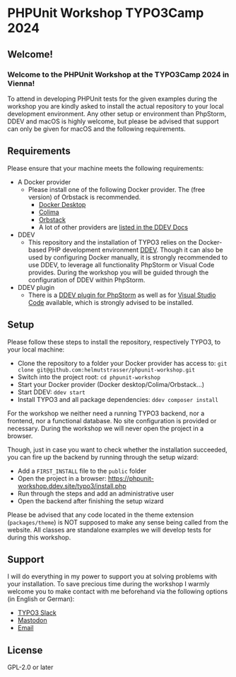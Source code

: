# PHPUnit Workshop TYPO3Camp 2024

## Welcome!

### Welcome to the PHPUnit Workshop at the TYPO3Camp 2024 in Vienna!

To attend in developing PHPUnit tests for the given examples during the
workshop you are kindly asked to install the actual repository to your local
development environment. Any other setup or environment than PhpStorm, DDEV and
macOS is highly welcome, but please be advised that support can only be
given for macOS and the following requirements.

## Requirements

Please ensure that your machine meets the following requirements:

* A Docker provider
    * Please install one of the following Docker provider. The (free
      version) of Orbstack is recommended.
        * [Docker Desktop](https://docs.docker.com/desktop/install/mac-install/)
        * [Colima](https://smallsharpsoftwaretools.com/tutorials/use-colima-to-run-docker-containers-on-macos/)
        * [Orbstack](https://ddev.com/get-started/)
        * A lot of other providers are
          [listed in the DDEV Docs](https://ddev.readthedocs.io/en/stable/users/install/docker-installation/)
* DDEV
    * This repository and the installation of TYPO3 relies on the Docker-based
      PHP development environment
      [DDEV](https://ddev.com/). Though it can also be used by configuring
      Docker manually, it is strongly recommended to use DDEV, to
      leverage all functionality PhpStorm or Visual Code provides. During the
      workshop you will be guided through the configuration of DDEV within
      PhpStorm.
* DDEV plugin
    * There is a
      [DDEV plugin for PhpStorm](https://plugins.jetbrains.com/plugin/18813-ddev-integration)
      as well as for
      [Visual Studio Code](https://marketplace.visualstudio.com/items?itemName=biati.ddev-manager)
      available, which is strongly advised to be installed.

## Setup

Please follow these steps to install the repository, respectively TYPO3, to
your local machine:

* Clone the repository to a folder your Docker provider has access to:
  `git clone git@github.com:helmutstrasser/phpunit-workshop.git`
* Switch into the project root: `cd phpunit-workshop`
* Start your Docker provider (Docker desktop/Colima/Orbstack...)
* Start DDEV: `ddev start`
* Install TYPO3 and all package dependencies: `ddev composer install`

For the workshop we neither need a running TYPO3 backend, nor a frontend,
nor a functional database. No site configuration is provided or necessary.
During the workshop we will never open the project in a browser.

Though, just in case you want to check whether the installation succeeded, you
can fire up the backend by running through the setup wizard:

* Add a `FIRST_INSTALL` file to the `public` folder
* Open the project in a browser:
  https://phpunit-workshop.ddev.site/typo3/install.php
* Run through the steps and add an administrative user
* Open the backend after finishing the setup wizard

Please be advised that any code located in the theme extension
(`packages/theme`) is NOT supposed to make any sense being called from the
website. All classes are standalone examples we will develop tests for during
this workshop.

## Support

I will do everything in my power to support you at solving problems with
your installation. To save precious time during the workshop I warmly
welcome you to make contact with me beforehand via the following options (in
English or German):

* [TYPO3 Slack](https://typo3.slack.com/team/UHQN5PJRY)
* [Mastodon](https://mstdn.social/@helmutstrasser)
* [Email](h.strasser@supseven.at)

## License

GPL-2.0 or later
